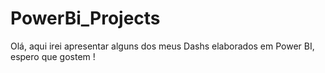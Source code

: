 # PowerBi_Projects

Olá, aqui irei apresentar alguns dos meus Dashs elaborados em Power BI, espero que gostem !
